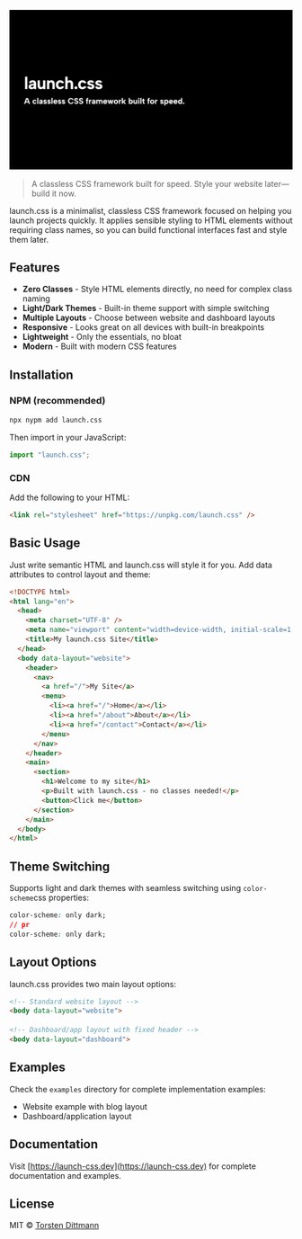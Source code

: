 ![cover](cover.jpeg)

> A classless CSS framework built for speed. Style your website later—build it now.

launch.css is a minimalist, classless CSS framework focused on helping you launch projects quickly. It applies sensible styling to HTML elements without requiring class names, so you can build functional interfaces fast and style them later.

## Features

- **Zero Classes** - Style HTML elements directly, no need for complex class naming
- **Light/Dark Themes** - Built-in theme support with simple switching
- **Multiple Layouts** - Choose between website and dashboard layouts
- **Responsive** - Looks great on all devices with built-in breakpoints
- **Lightweight** - Only the essentials, no bloat
- **Modern** - Built with modern CSS features

## Installation

### NPM (recommended)

```bash
npx nypm add launch.css
```

Then import in your JavaScript:

```js
import "launch.css";
```

### CDN

Add the following to your HTML:

```html
<link rel="stylesheet" href="https://unpkg.com/launch.css" />
```

## Basic Usage

Just write semantic HTML and launch.css will style it for you. Add data attributes to control layout and theme:

```html
<!DOCTYPE html>
<html lang="en">
  <head>
    <meta charset="UTF-8" />
    <meta name="viewport" content="width=device-width, initial-scale=1.0" />
    <title>My launch.css Site</title>
  </head>
  <body data-layout="website">
    <header>
      <nav>
        <a href="/">My Site</a>
        <menu>
          <li><a href="/">Home</a></li>
          <li><a href="/about">About</a></li>
          <li><a href="/contact">Contact</a></li>
        </menu>
      </nav>
    </header>
    <main>
      <section>
        <h1>Welcome to my site</h1>
        <p>Built with launch.css - no classes needed!</p>
        <button>Click me</button>
      </section>
    </main>
  </body>
</html>
```

## Theme Switching

Supports light and dark themes with seamless switching using `color-scheme`css properties:

```css
color-scheme: only dark;
// pr
color-scheme: only dark;
```

## Layout Options

launch.css provides two main layout options:

```html
<!-- Standard website layout -->
<body data-layout="website">

<!-- Dashboard/app layout with fixed header -->
<body data-layout="dashboard">
```

## Examples

Check the `examples` directory for complete implementation examples:

- Website example with blog layout
- Dashboard/application layout

## Documentation

Visit [https://launch-css.dev](https://launch-css.dev) for complete documentation and examples.

## License

MIT © [Torsten Dittmann](https://github.com/TorstenDittmann)
